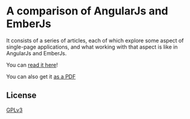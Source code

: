 # A comparison of AngularJs and EmberJs

It consists of a series of articles,
each of which explore some aspect of single-page applications,
and what working with that aspect is like in AngularJs and EmberJs.

You can [read it here](http://angularjs-emberjs-compare.bguiz.com/ "A comparison of AngularJs and EmberJs")!

You can also get it [as a PDF](http://angularjs-emberjs-compare.bguiz.com/pdf/angularjs-emberjs-compare.bguiz.com.pdf)

## License

[GPLv3](https://github.com/bguiz/angular-ember-compare/blob/master/LICENSE)
